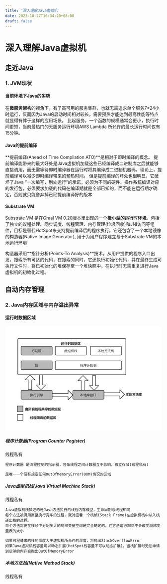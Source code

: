 ```yaml
---
title: '深入理解Java虚拟机'
date: 2023-10-27T16:34:20+08:00
draft: false
---
```


# 深入理解Java虚拟机

## 走近Java

### 1. JVM现状

#### 当前环境下Java的劣势

  在**微服务架构**的视角下，有了高可用的服务集群，也就无需追求单个服务7*24小时运行，反而因为Java的启动时间相对较长，需要预热才能达到最高性能等特点就显得有悖于这样的应用场景。
  比起服务，一个函数的规模通常会更小，执行时间更短，当前最热门的无服务运行环境AWS Lambda 所允许的最长运行时间仅有15分钟。

#### Java的提前编译

  **提前编译(Ahead of Time Compilation ATO)**是相对于即时编译的概念。
  提前编译能带来的最大好处是Java虚拟机加载这些已经编译成二进制库之后就能够直接调用，而无需等待即时编译器在运行时将其编译成二进制机器码。理论上，提前编译可以减少即时编译带来的预热时间。
  但是提前编译的坏处也很明显，它破坏了Java “一次编写，到处运行”的承诺，必须为不同的硬件、操作系统编译对应的发行包，必须要求加载的代码在编译期就是全部已知的，而不能在运行期才确定，否则就只能舍弃掉已经提前编译好的版本

#### Substrate VM
  Substrate VM 是在Graal VM 0.20版本里出现的一个**极小型的运行时环境**，包括了独立的议程处理、同步调度、线程管理、内存管理(垃圾回收)和JNI访问等组件，目标是替代HotSpot来支持提前编译后的程序执行。它还包含了一个本地镜像的构造器(Native Image Generator), 用于为用户程序建立基于Substrate VM的本地运行环境

  构造器采用**指针分析(Points-To Analysis)**技术，从用户提供的程序入口出发，搜索所有可达的代码，在搜索的同时，它还执行初始化代码，并在最终生成可执行文件时，将已初始化的堆保存至一个堆快照中。在执行时无需重复进行Java虚拟机的初始化过程。

## 自动内存管理

### 2. Java内存区域与内存溢出异常

#### 运行时数据区域

![Java虚拟机运行时数据区](./img/运行时数据区.png)

##### 程序计数器(Program Counter Pegister)
线程私有
```
程序计数器 是流程控制的指示器，各条线程之间计数器互不影响，独立存储(线程私有)
```
```
是唯一一个没有规定任何OutOfMemoryError(OOM)情况的区域
```

##### Java虚拟机栈(Java Virtual Machine Stack)
线程私有
```
Java虚拟机栈描述的是Java方法执行的线程内存模型，生命周期与线程相同
每个方法被调用直至执行完毕的过程，就对应着一个栈帧(Stack Frame)在虚拟机栈中从入栈道出栈的过程。
每个方法需要在栈帧中分配多大的局部变量空间是完全确定的，在方法运行期间不会改变局部变量表的大小
```
```
如果线程请求的栈的深度大于虚拟机所允许的深度，将抛出StackOverflowError
如果Java虚拟机栈容量可以动态扩展(HotSpot栈容量不可以动态扩展)，当栈扩展时无法申请到足够的内存会抛出OutOfMemoryError
```

##### 本地方法栈(Native Method Stack)
线程私有
```
```

